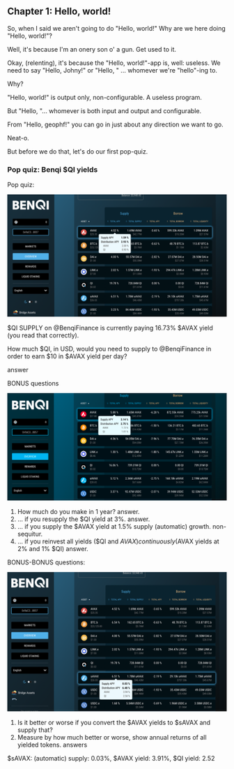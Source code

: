 ## Chapter 1: Hello, world!

So, when I said we aren't going to do "Hello, world!" Why are we here doing
"Hello, world!"?

Well, it's because I'm an onery son o' a gun. Get used to it.

Okay, (relenting), it's because the "Hello, world!"-app is, well: useless. We
need to say "Hello, Johny!" or "Hello, " ... whomever we're "hello"-ing to.

Why?

"Hello, world!" is output only, non-configurable. A useless program.

But "Hello, "... whomever is both input and output and configurable.

From "Hello, geophf!" you can go in just about any direction we want to go.

Neat-o.

But before we do that, let's do our first pop-quiz.

### Pop quiz: Benqi $QI yields

Pop quiz:

![](imgs/ch01/pop-01.png)

$QI SUPPLY on @BenqiFinance is currently paying 16.73% $AVAX yield (you read 
that correctly).

How much $QI, in USD, would you need to supply to @BenqiFinance in order to 
earn $10 in $AVAX yield per day?

answer

BONUS questions

![](imgs/ch01/bonus-01.png)

1. How much do you make in 1 year? answer.
1. ... if you resupply the $QI yield at 3%. answer.
1. ... if you supply the $AVAX yield at 1.5% supply (automatic) growth. non-sequitur.
1. ... if you reinvest all yields ($QI and $AVAX) continuously ($AVAX yields at 2% and 1% $QI) answer.

BONUS-BONUS questions:

![](imgs/ch01/bonus-02.png)

1. Is it better or worse if you convert the $AVAX yields to $sAVAX and supply that?
1. Measure by how much better or worse, show annual returns of all yielded tokens. 
answers

$sAVAX: (automatic) supply: 0.03%, $AVAX yield: 3.91%, $QI yield: 2.52
